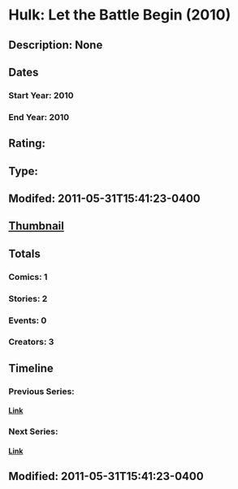 # Hulk: Let the Battle Begin (2010)
## Description: None
## Dates
### Start Year: 2010
### End Year: 2010
## Rating: 
## Type: 
## Modifed: 2011-05-31T15:41:23-0400
## [Thumbnail](http://i.annihil.us/u/prod/marvel/i/mg/4/00/4bacb4aba1a4e.jpg)
## Totals
### Comics: 1
### Stories: 2
### Events: 0
### Creators: 3
## Timeline
### Previous Series: 
#### [Link]()
### Next Series: 
#### [Link]()
## Modified: 2011-05-31T15:41:23-0400